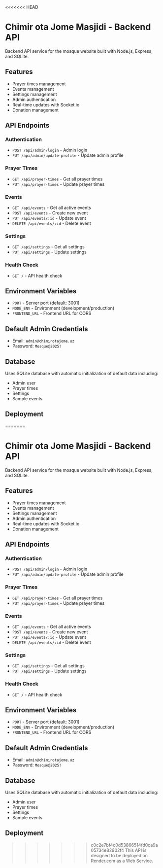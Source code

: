 <<<<<<< HEAD
# Chimir ota Jome Masjidi - Backend API

Backend API service for the mosque website built with Node.js, Express, and SQLite.

## Features

- Prayer times management
- Events management
- Settings management
- Admin authentication
- Real-time updates with Socket.io
- Donation management

## API Endpoints

### Authentication
- `POST /api/admin/login` - Admin login
- `PUT /api/admin/update-profile` - Update admin profile

### Prayer Times
- `GET /api/prayer-times` - Get all prayer times
- `PUT /api/prayer-times` - Update prayer times

### Events
- `GET /api/events` - Get all active events
- `POST /api/events` - Create new event
- `PUT /api/events/:id` - Update event
- `DELETE /api/events/:id` - Delete event

### Settings
- `GET /api/settings` - Get all settings
- `PUT /api/settings` - Update settings

### Health Check
- `GET /` - API health check

## Environment Variables

- `PORT` - Server port (default: 3001)
- `NODE_ENV` - Environment (development/production)
- `FRONTEND_URL` - Frontend URL for CORS

## Default Admin Credentials

- Email: `admin@chimirotajome.uz`
- Password: `Mosque@2025!`

## Database

Uses SQLite database with automatic initialization of default data including:
- Admin user
- Prayer times
- Settings
- Sample events

## Deployment

=======
# Chimir ota Jome Masjidi - Backend API

Backend API service for the mosque website built with Node.js, Express, and SQLite.

## Features

- Prayer times management
- Events management
- Settings management
- Admin authentication
- Real-time updates with Socket.io
- Donation management

## API Endpoints

### Authentication
- `POST /api/admin/login` - Admin login
- `PUT /api/admin/update-profile` - Update admin profile

### Prayer Times
- `GET /api/prayer-times` - Get all prayer times
- `PUT /api/prayer-times` - Update prayer times

### Events
- `GET /api/events` - Get all active events
- `POST /api/events` - Create new event
- `PUT /api/events/:id` - Update event
- `DELETE /api/events/:id` - Delete event

### Settings
- `GET /api/settings` - Get all settings
- `PUT /api/settings` - Update settings

### Health Check
- `GET /` - API health check

## Environment Variables

- `PORT` - Server port (default: 3001)
- `NODE_ENV` - Environment (development/production)
- `FRONTEND_URL` - Frontend URL for CORS

## Default Admin Credentials

- Email: `admin@chimirotajome.uz`
- Password: `Mosque@2025!`

## Database

Uses SQLite database with automatic initialization of default data including:
- Admin user
- Prayer times
- Settings
- Sample events

## Deployment

>>>>>>> c0c2e7bf4c0d53866514fd0ca9a05734e82902f4
This API is designed to be deployed on Render.com as a Web Service.
